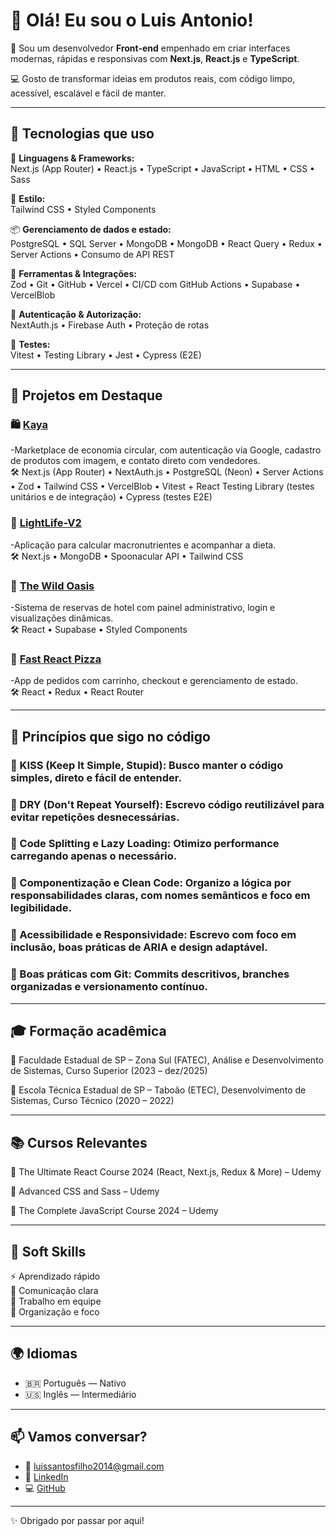 # 👋 Olá! Eu sou o Luis Antonio!

🎯 Sou um desenvolvedor **Front-end** empenhado em criar interfaces modernas, rápidas e responsivas com **Next.js**, **React.js** e **TypeScript**.

💻 Gosto de transformar ideias em produtos reais, com código limpo, acessível, escalável e fácil de manter.

---

## 🚀 Tecnologias que uso

🧠 **Linguagens & Frameworks:**  
Next.js (App Router) • React.js • TypeScript • JavaScript • HTML • CSS • Sass

🎨 **Estilo:**  
Tailwind CSS • Styled Components

📦 **Gerenciamento de dados e estado:**  
PostgreSQL • SQL Server • MongoDB • MongoDB • React Query • Redux • Server Actions • Consumo de API REST

🧰 **Ferramentas & Integrações:**  
Zod • Git • GitHub • Vercel • CI/CD com GitHub Actions • Supabase • VercelBlob

🔐 **Autenticação & Autorização:**  
NextAuth.js • Firebase Auth • Proteção de rotas

🧪 **Testes:**  
Vitest • Testing Library • Jest • Cypress (E2E)

---

## 🧩 Projetos em Destaque

### 🛍️ [Kaya](https://github.com/luisantoniofilho/kaya)
-Marketplace de economia circular, com autenticação via Google, cadastro de produtos com imagem, e contato direto com vendedores.  
🛠️ Next.js (App Router) • NextAuth.js • PostgreSQL (Neon) • Server Actions • Zod • Tailwind CSS • VercelBlob • Vitest + React Testing Library (testes unitários e de integração) • Cypress (testes E2E)

### 🥦 [LightLife-V2](https://github.com/luisantoniofilho/lightlife-v2)
-Aplicação para calcular macronutrientes e acompanhar a dieta.  
🛠️ Next.js • MongoDB • Spoonacular API • Tailwind CSS

### 🏨 [The Wild Oasis](https://github.com/luisantoniofilho/the-wild-oasis)
-Sistema de reservas de hotel com painel administrativo, login e visualizações dinâmicas.  
🛠️ React • Supabase • Styled Components

### 🍕 [Fast React Pizza](https://github.com/luisantoniofilho/fast-react-pizza)
-App de pedidos com carrinho, checkout e gerenciamento de estado.  
🛠️ React • Redux • React Router

---

## 🧠 Princípios que sigo no código

### 📌 KISS (Keep It Simple, Stupid): Busco manter o código simples, direto e fácil de entender.
### 📌 DRY (Don't Repeat Yourself): Escrevo código reutilizável para evitar repetições desnecessárias.
### 📌 Code Splitting e Lazy Loading: Otimizo performance carregando apenas o necessário.
### 📌 Componentização e Clean Code: Organizo a lógica por responsabilidades claras, com nomes semânticos e foco em legibilidade.
### 📌 Acessibilidade e Responsividade: Escrevo com foco em inclusão, boas práticas de ARIA e design adaptável.
### 📌 Boas práticas com Git: Commits descritivos, branches organizadas e versionamento contínuo.

---

## 🎓 Formação acadêmica

📘 Faculdade Estadual de SP – Zona Sul (FATEC), Análise e Desenvolvimento de Sistemas, Curso Superior (2023 – dez/2025)

📗 Escola Técnica Estadual de SP – Taboão (ETEC), Desenvolvimento de Sistemas, Curso Técnico (2020 – 2022)

---

## 📚 Cursos Relevantes

📙 The Ultimate React Course 2024 (React, Next.js, Redux & More) – Udemy

📓 Advanced CSS and Sass – Udemy

📘 The Complete JavaScript Course 2024 – Udemy

---

## 🧠 Soft Skills

⚡ Aprendizado rápido  
💬 Comunicação clara  
🤝 Trabalho em equipe  
🧩 Organização e foco

---

## 🌍 Idiomas

- 🇧🇷 Português — Nativo  
- 🇺🇸 Inglês — Intermediário

---

## 📫 Vamos conversar?

- 📧 [luissantosfilho2014@gmail.com](mailto:luissantosfilho2014@gmail.com)  
- 💼 [LinkedIn](https://www.linkedin.com/in/luis-antonio-497180299/)  
- 💻 [GitHub](https://github.com/luisantoniofilho)

---

✨ Obrigado por passar por aqui!
